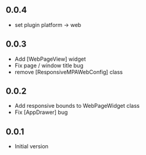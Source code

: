 ## 0.0.4

* set plugin platform -> web

## 0.0.3

* Add [WebPageView] widget
* Fix page / window title bug
* remove [ResponsiveMPAWebConfig] class

## 0.0.2

* Add responsive bounds to WebPageWidget class
* Fix [AppDrawer] bug

## 0.0.1

* Initial version